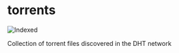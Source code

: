 torrents 
========
![Indexed](https://img.shields.io/badge/indexed-115069-blue)

Collection of torrent files discovered in the DHT network
